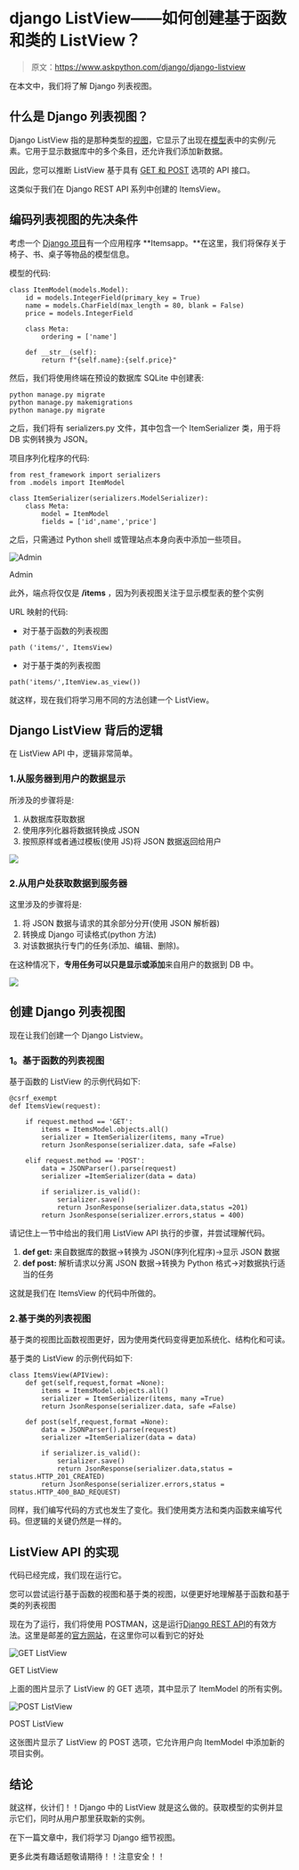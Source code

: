 # django ListView——如何创建基于函数和类的 ListView？

> 原文：<https://www.askpython.com/django/django-listview>

在本文中，我们将了解 Django 列表视图。

## 什么是 Django 列表视图？

Django ListView 指的是那种类型的[视图](https://www.askpython.com/django/django-views)，它显示了出现在[模型](https://www.askpython.com/django/django-models)表中的实例/元素。它用于显示数据库中的多个条目，还允许我们添加新数据。

因此，您可以推断 ListView 基于具有 [GET 和 POST](https://www.askpython.com/django/django-rest-api) 选项的 API 接口。

这类似于我们在 Django REST API 系列中创建的 ItemsView。

## 编码列表视图的先决条件

考虑一个 [Django 项目](https://www.askpython.com/django/django-app-structure-project-structure)有一个应用程序 **Itemsapp。**在这里，我们将保存关于椅子、书、桌子等物品的模型信息。

模型的代码:

```
class ItemModel(models.Model):
    id = models.IntegerField(primary_key = True)
    name = models.CharField(max_length = 80, blank = False)
    price = models.IntegerField

    class Meta:
        ordering = ['name']

    def __str__(self):
        return f"{self.name}:{self.price}"

```

然后，我们将使用终端在预设的数据库 SQLite 中创建表:

```
python manage.py migrate
python manage.py makemigrations
python manage.py migrate

```

之后，我们将有 serializers.py 文件，其中包含一个 ItemSerializer 类，用于将 DB 实例转换为 JSON。

项目序列化程序的代码:

```
from rest_framework import serializers
from .models import ItemModel

class ItemSerializer(serializers.ModelSerializer):
    class Meta:
        model = ItemModel
        fields = ['id',name','price']

```

之后，只需通过 Python shell 或管理站点本身向表中添加一些项目。

![Admin](img/8e93d711fe1cb10e42aee531f4fd7cf7.png)

Admin

此外，端点将仅仅是 **/items** ，因为列表视图关注于显示模型表的整个实例

URL 映射的代码:

*   对于基于函数的列表视图

```
path ('items/', ItemsView)

```

*   对于基于类的列表视图

```
path('items/',ItemView.as_view())

```

就这样，现在我们将学习用不同的方法创建一个 ListView。

## Django ListView 背后的逻辑

在 ListView API 中，逻辑非常简单。

### 1.**从服务器到用户的数据显示**

所涉及的步骤将是:

1.  从数据库获取数据
2.  使用序列化器将数据转换成 JSON
3.  按照原样或者通过模板(使用 JS)将 JSON 数据返回给用户

![](img/a734d55524abcdf4a7adc584eca64d63.png)

### 2.**从用户处获取数据到服务器**

这里涉及的步骤将是:

1.  将 JSON 数据与请求的其余部分分开(使用 JSON 解析器)
2.  转换成 Django 可读格式(python 方法)
3.  对该数据执行专门的任务(添加、编辑、删除)。

在这种情况下，**专用任务可以只是显示或添加**来自用户的数据到 DB 中。

![](img/af72370741ef4d3388004126983bb6e5.png)

## 创建 Django 列表视图

现在让我们创建一个 Django Listview。

### **1。基于函数的列表视图**

基于函数的 ListView 的示例代码如下:

```
@csrf_exempt
def ItemsView(request):

    if request.method == 'GET':
        items = ItemsModel.objects.all()
        serializer = ItemSerializer(items, many =True)
        return JsonResponse(serializer.data, safe =False)

    elif request.method == 'POST':
        data = JSONParser().parse(request)
        serializer =ItemSerializer(data = data)

        if serializer.is_valid():
            serializer.save()
            return JsonResponse(serializer.data,status =201)
        return JsonResponse(serializer.errors,status = 400)

```

请记住上一节中给出的我们用 ListView API 执行的步骤，并尝试理解代码。

1.  **def get:** 来自数据库的数据→转换为 JSON(序列化程序)→显示 JSON 数据
2.  **def post:** 解析请求以分离 JSON 数据→转换为 Python 格式→对数据执行适当的任务

这就是我们在 ItemsView 的代码中所做的。

### 2.**基于类的列表视图**

基于类的视图比函数视图更好，因为使用类代码变得更加系统化、结构化和可读。

基于类的 ListView 的示例代码如下:

```
class ItemsView(APIView):
    def get(self,request,format =None):
        items = ItemsModel.objects.all()
        serializer = ItemSerializer(items, many =True)
        return JsonResponse(serializer.data, safe =False)

    def post(self,request,format =None):
        data = JSONParser().parse(request)
        serializer =ItemSerializer(data = data)

        if serializer.is_valid():
            serializer.save()
            return JsonResponse(serializer.data,status = status.HTTP_201_CREATED)
        return JsonResponse(serializer.errors,status = status.HTTP_400_BAD_REQUEST)

```

同样，我们编写代码的方式也发生了变化。我们使用类方法和类内函数来编写代码。但逻辑的关键仍然是一样的。

## **ListView API 的实现**

代码已经完成，我们现在运行它。

您可以尝试运行基于函数的视图和基于类的视图，以便更好地理解基于函数和基于类的列表视图

现在为了运行，我们将使用 POSTMAN，这是运行[Django REST API](https://www.askpython.com/django/django-rest-api)的有效方法。这里是邮差的[官方网站](https://www.postman.com/api-platform/meet-postman)，在这里你可以看到它的好处

![GET ListView](img/789780dc65db48b86d970211cb523981.png)

GET ListView

上面的图片显示了 ListView 的 GET 选项，其中显示了 ItemModel 的所有实例。

![POST ListView](img/cfff9ac382f94277b4b974e2d726d50a.png)

POST ListView

这张图片显示了 ListView 的 POST 选项，它允许用户向 ItemModel 中添加新的项目实例。

## **结论**

就这样，伙计们！！Django 中的 ListView 就是这么做的。获取模型的实例并显示它们，同时从用户那里获取新的实例。

在下一篇文章中，我们将学习 Django 细节视图。

更多此类有趣话题敬请期待！！注意安全！！